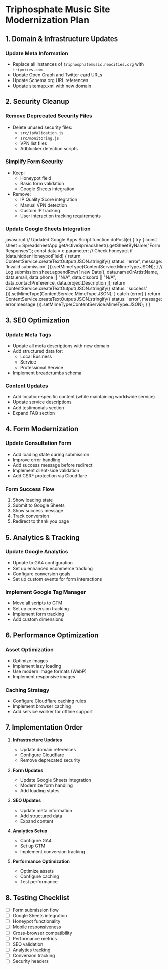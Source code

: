 # Triphosphate Music Site Modernization Plan

## 1. Domain & Infrastructure Updates

### Update Meta Information
- Replace all instances of `triphosphatemusic.neocities.org` with `tripmixes.com`
- Update Open Graph and Twitter card URLs
- Update Schema.org URL references
- Update sitemap.xml with new domain

## 2. Security Cleanup

### Remove Deprecated Security Files
- Delete unused security files:
  - `src/ipValidation.js`
  - `src/monitoring.js`
  - VPN list files
  - Adblocker detection scripts

### Simplify Form Security
- Keep:
  - Honeypot field
  - Basic form validation
  - Google Sheets integration
- Remove:
  - IP Quality Score integration
  - Manual VPN detection
  - Custom IP tracking
  - User interaction tracking requirements

### Update Google Sheets Integration
javascript
// Updated Google Apps Script
function doPost(e) {
try {
const sheet = SpreadsheetApp.getActiveSpreadsheet().getSheetByName("Form Responses");
const data = e.parameter;
// Check honeypot
if (data.hiddenHoneypotField) {
return ContentService.createTextOutput(JSON.stringify({
status: 'error',
message: 'Invalid submission'
})).setMimeType(ContentService.MimeType.JSON);
}
// Log submission
sheet.appendRow([
new Date(),
data.nameOrArtistName,
data.email,
data.phone || "N/A",
data.discord || "N/A",
data.contactPreference,
data.projectDescription
]);
return ContentService.createTextOutput(JSON.stringify({
status: 'success'
})).setMimeType(ContentService.MimeType.JSON);
} catch (error) {
return ContentService.createTextOutput(JSON.stringify({
status: 'error',
message: error.message
})).setMimeType(ContentService.MimeType.JSON);
}
}


## 3. SEO Optimization

### Update Meta Tags
- Update all meta descriptions with new domain
- Add structured data for:
  - Local Business
  - Service
  - Professional Service
- Implement breadcrumbs schema

### Content Updates
- Add location-specific content (while maintaining worldwide service)
- Update service descriptions
- Add testimonials section
- Expand FAQ section

## 4. Form Modernization

### Update Consultation Form
- Add loading state during submission
- Improve error handling
- Add success message before redirect
- Implement client-side validation
- Add CSRF protection via Cloudflare

### Form Success Flow
1. Show loading state
2. Submit to Google Sheets
3. Show success message
4. Track conversion
5. Redirect to thank you page

## 5. Analytics & Tracking

### Update Google Analytics
- Update to GA4 configuration
- Set up enhanced ecommerce tracking
- Configure conversion goals
- Set up custom events for form interactions

### Implement Google Tag Manager
- Move all scripts to GTM
- Set up conversion tracking
- Implement form tracking
- Add custom dimensions

## 6. Performance Optimization

### Asset Optimization
- Optimize images
- Implement lazy loading
- Use modern image formats (WebP)
- Implement responsive images

### Caching Strategy
- Configure Cloudflare caching rules
- Implement browser caching
- Add service worker for offline support

## 7. Implementation Order

1. **Infrastructure Updates**
   - Update domain references
   - Configure Cloudflare
   - Remove deprecated security

2. **Form Updates**
   - Update Google Sheets integration
   - Modernize form handling
   - Add loading states

3. **SEO Updates**
   - Update meta information
   - Add structured data
   - Expand content

4. **Analytics Setup**
   - Configure GA4
   - Set up GTM
   - Implement conversion tracking

5. **Performance Optimization**
   - Optimize assets
   - Configure caching
   - Test performance

## 8. Testing Checklist

- [ ] Form submission flow
- [ ] Google Sheets integration
- [ ] Honeypot functionality
- [ ] Mobile responsiveness
- [ ] Cross-browser compatibility
- [ ] Performance metrics
- [ ] SEO validation
- [ ] Analytics tracking
- [ ] Conversion tracking
- [ ] Security headers